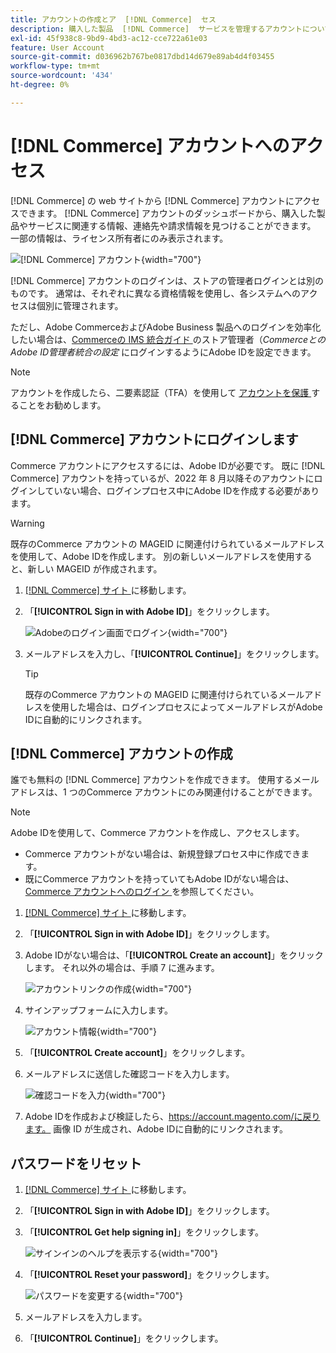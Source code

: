 ```yaml
---
title: アカウントの作成とア  [!DNL Commerce]  セス
description: 購入した製品  [!DNL Commerce]  サービスを管理するアカウントについて説明します。
exl-id: 45f938c8-9bd9-4bd3-ac12-cce722a61e03
feature: User Account
source-git-commit: d036962b767be0817dbd14d679e89ab4d4f03455
workflow-type: tm+mt
source-wordcount: '434'
ht-degree: 0%

---
```



# [!DNL Commerce] アカウントへのアクセス

[!DNL Commerce] の web サイトから [!DNL Commerce] アカウントにアクセスできます。 [!DNL Commerce] アカウントのダッシュボードから、購入した製品やサービスに関連する情報、連絡先や請求情報を見つけることができます。 一部の情報は、ライセンス所有者にのみ表示されます。

![[!DNL Commerce] アカウント ](./assets/home-acct.png){width="700"}

[!DNL Commerce] アカウントのログインは、ストアの管理者ログインとは別のものです。 通常は、それぞれに異なる資格情報を使用し、各システムへのアクセスは個別に管理されます。

ただし、Adobe CommerceおよびAdobe Business 製品へのログインを効率化したい場合は、[Commerceの IMS 統合ガイド ](https://experienceleague.adobe.com/en/docs/commerce-admin/start/admin/ims/adobe-ims-config) のストア管理者（*CommerceとのAdobe ID管理者統合の設定* にログインするようにAdobe IDを設定できます。

>[!NOTE]
>
>アカウントを作成したら、二要素認証（TFA）を使用して [ アカウントを保護 ](commerce-account-secure.md) することをお勧めします。

## [!DNL Commerce] アカウントにログインします

Commerce アカウントにアクセスするには、Adobe IDが必要です。 既に [!DNL Commerce] アカウントを持っているが、2022 年 8 月以降そのアカウントにログインしていない場合、ログインプロセス中にAdobe IDを作成する必要があります。

>[!WARNING]
>
>既存のCommerce アカウントの MAGEID に関連付けられているメールアドレスを使用して、Adobe IDを作成します。 別の新しいメールアドレスを使用すると、新しい MAGEID が作成されます。

1. [[!DNL Commerce]  サイト ](https://account.magento.com/customer/account/login/) に移動します。

1. 「**[!UICONTROL Sign in with Adobe ID]**」をクリックします。

   ![Adobeのログイン画面でログイン ](./assets/sign-in-with-adobe.png){width="700"}

1. メールアドレスを入力し、「**[!UICONTROL Continue]**」をクリックします。

   >[!TIP]
   >
   >既存のCommerce アカウントの MAGEID に関連付けられているメールアドレスを使用した場合は、ログインプロセスによってメールアドレスがAdobe IDに自動的にリンクされます。

## [!DNL Commerce] アカウントの作成

誰でも無料の [!DNL Commerce] アカウントを作成できます。 使用するメールアドレスは、1 つのCommerce アカウントにのみ関連付けることができます。

>[!NOTE]
>
>Adobe IDを使用して、Commerce アカウントを作成し、アクセスします。
>- Commerce アカウントがない場合は、新規登録プロセス中に作成できます。
>- 既にCommerce アカウントを持っていてもAdobe IDがない場合は、[Commerce アカウントへのログイン ](#log-in-to-your-dnl-commerce-account) を参照してください。

1. [[!DNL Commerce]  サイト ](https://account.magento.com/customer/account/login/) に移動します。

1. 「**[!UICONTROL Sign in with Adobe ID]**」をクリックします。

1. Adobe IDがない場合は、「**[!UICONTROL Create an account]**」をクリックします。 それ以外の場合は、手順 7 に進みます。

   ![ アカウントリンクの作成 ](./assets/account-create-link.png){width="700"}

1. サインアップフォームに入力します。

   ![ アカウント情報 ](./assets/account-create.png){width="700"}

1. 「**[!UICONTROL Create account]**」をクリックします。

1. メールアドレスに送信した確認コードを入力します。

   ![ 確認コードを入力 ](./assets/verification-code.png){width="700"}

1. Adobe IDを作成および検証したら、https://account.magento.com/に戻ります。 画像 ID が生成され、Adobe IDに自動的にリンクされます。

## パスワードをリセット

1. [[!DNL Commerce]  サイト ](https://account.magento.com/customer/account/login/) に移動します。

1. 「**[!UICONTROL Sign in with Adobe ID]**」をクリックします。

1. 「**[!UICONTROL Get help signing in]**」をクリックします。

   ![ サインインのヘルプを表示する ](./assets/sign-in-get-help.png){width="700"}

1. 「**[!UICONTROL Reset your password]**」をクリックします。

   ![ パスワードを変更する ](./assets/change-password.png){width="700"}

1. メールアドレスを入力します。

1. 「**[!UICONTROL Continue]**」をクリックします。
